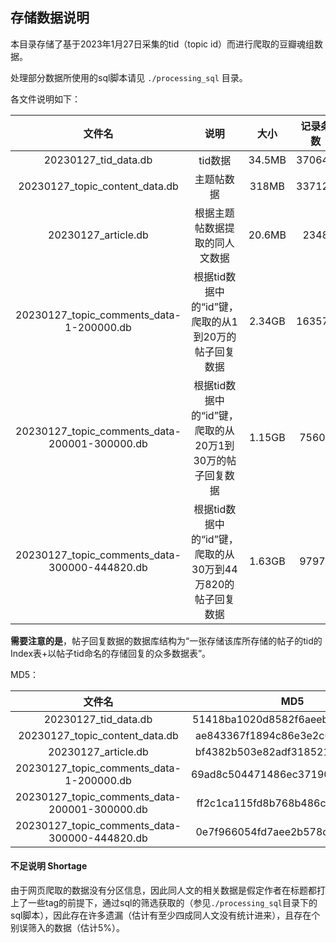 ## 存储数据说明

本目录存储了基于2023年1月27日采集的tid（topic id）而进行爬取的豆瓣魂组数据。

处理部分数据所使用的sql脚本请见 `./processing_sql` 目录。

各文件说明如下：

|                    文件名                     |                            说明                            |  大小  | 记录条数 |
| :-------------------------------------------: | :--------------------------------------------------------: | :----: | :------: |
|             20230127_tid_data.db              |                          tid数据                           | 34.5MB |  370643  |
|        20230127_topic_content_data.db         |                         主题帖数据                         | 318MB  |  337121  |
|              20230127_article.db              |               根据主题帖数据提取的同人文数据               | 20.6MB |   2348   |
|   20230127_topic_comments_data-1-200000.db    |    根据tid数据中的“id”键，爬取的从1到20万的帖子回复数据    | 2.34GB |  163573  |
| 20230127_topic_comments_data-200001-300000.db |  根据tid数据中的“id”键，爬取的从20万1到30万的帖子回复数据  | 1.15GB |  75602   |
| 20230127_topic_comments_data-300000-444820.db | 根据tid数据中的“id”键，爬取的从30万到44万820的帖子回复数据 | 1.63GB |  97973   |

**需要注意的是**，帖子回复数据的数据库结构为“一张存储该库所存储的帖子的tid的Index表+以帖子tid命名的存储回复的众多数据表”。

MD5：

|                    文件名                     |               MD5                |
| :-------------------------------------------: | :------------------------------: |
|             20230127_tid_data.db              | 51418ba1020d8582f6aeeb617d167133 |
|        20230127_topic_content_data.db         | ae843367f1894c86e3e2c60e85f329f1 |
|              20230127_article.db              | bf4382b503e82adf318521221ba863fe |
|   20230127_topic_comments_data-1-200000.db    | 69ad8c504471486ec37190c49b265301 |
| 20230127_topic_comments_data-200001-300000.db | ff2c1ca115fd8b768b486c0824a6b0a5 |
| 20230127_topic_comments_data-300000-444820.db | 0e7f966054fd7aee2b578c1b0e03f499 |

#### 不足说明 Shortage

由于网页爬取的数据没有分区信息，因此同人文的相关数据是假定作者在标题都打上了一些tag的前提下，通过sql的筛选获取的（参见`./processing_sql`目录下的sql脚本），因此存在许多遗漏（估计有至少四成同人文没有统计进来），且存在个别误筛入的数据（估计5%）。